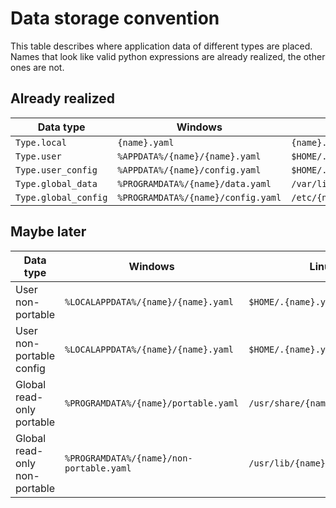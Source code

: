 # Data storage convention

This table describes where application data of different types are placed. Names that look like valid python expressions are already realized, the other ones are not.

## Already realized

| Data type            | Windows                            | Linux                          |
|----------------------|------------------------------------|--------------------------------|
| `Type.local`         | `{name}.yaml`                      | `{name}.yaml`                  |
| `Type.user`          | `%APPDATA%/{name}/{name}.yaml`     | `$HOME/.{name}.yaml`           |
| `Type.user_config `  | `%APPDATA%/{name}/config.yaml`     | `$HOME/.config/{name}.yaml`    |
| `Type.global_data`   | `%PROGRAMDATA%/{name}/data.yaml`   | `/var/lib/{name}.yaml`         |
| `Type.global_config` | `%PROGRAMDATA%/{name}/config.yaml` | `/etc/{name}.yaml`             |
 
## Maybe later

| Data type                     | Windows                                  | Linux                           |
|-------------------------------|------------------------------------------|---------------------------------|
| User non-portable             | `%LOCALAPPDATA%/{name}/{name}.yaml`      | `$HOME/.{name}.yaml`            |
| User non-portable config      | `%LOCALAPPDATA%/{name}/{name}.yaml`      | `$HOME/.{name}.yaml`            |
| Global read-only portable     | `%PROGRAMDATA%/{name}/portable.yaml`     | `/usr/share/{name}/{name}.yaml` |   
| Global read-only non-portable | `%PROGRAMDATA%/{name}/non-portable.yaml` | `/usr/lib/{name}/{name}.yaml`   |


